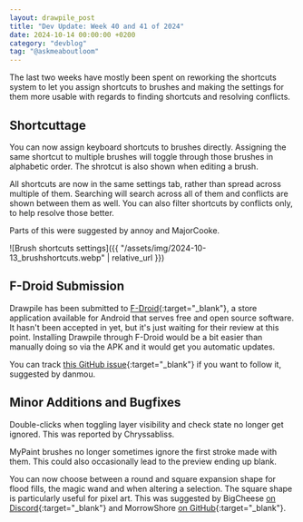 ```yaml
---
layout: drawpile_post
title: "Dev Update: Week 40 and 41 of 2024"
date: 2024-10-14 00:00:00 +0200
category: "devblog"
tag: "@askmeaboutloom"
---
```


The last two weeks have mostly been spent on reworking the shortcuts system to let you assign shortcuts to brushes and making the settings for them more usable with regards to finding shortcuts and resolving conflicts.

## Shortcuttage

You can now assign keyboard shortcuts to brushes directly. Assigning the same shortcut to multiple brushes will toggle through those brushes in alphabetic order. The shrotcut is also shown when editing a brush.

All shortcuts are now in the same settings tab, rather than spread across multiple of them. Searching will search across all of them and conflicts are shown between them as well. You can also filter shortcuts by conflicts only, to help resolve those better.

Parts of this were suggested by annoy and MajorCooke.

![Brush shortcuts settings]({{ "/assets/img/2024-10-13_brushshortcuts.webp" | relative_url }})

## F-Droid Submission

Drawpile has been submitted to [F-Droid](https://f-droid.org/){:target="_blank"}, a store application available for Android that serves free and open source software. It hasn't been accepted in yet, but it's just waiting for their review at this point. Installing Drawpile through F-Droid would be a bit easier than manually doing so via the APK and it would get you automatic updates.

You can track [this GitHub issue](https://github.com/drawpile/Drawpile/issues/1372){:target="_blank"} if you want to follow it, suggested by danmou.

## Minor Additions and Bugfixes

Double-clicks when toggling layer visibility and check state no longer get ignored. This was reported by Chryssabliss.

MyPaint brushes no longer sometimes ignore the first stroke made with them. This could also occasionally lead to the preview ending up blank.

You can now choose between a round and square expansion shape for flood fills, the magic wand and when altering a selection. The square shape is particularly useful for pixel art. This was suggested by BigCheese [on Discord](https://drawpile.net/discord/){:target="_blank"} and MorrowShore [on GitHub](https://github.com/drawpile/Drawpile/issues/1331){:target="_blank"}.
